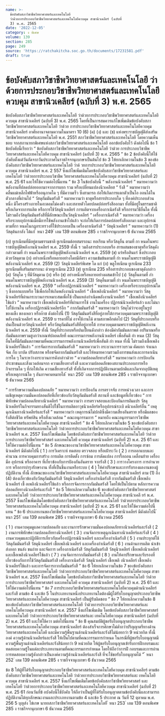 ```yaml
---
name: >-
  ข้อบังคับสภาวิชาชีพวิทยาศาสตร์และเทคโนโลยี
  ว่าด้วยการประกอบวิชาชีพวิทยาศาสตร์และเทคโนโลยีควบคุม สาขานิวเคลียร์ (ฉบับที่
  3) พ.ศ. 2565
date: '2022-12-05'
category: ง พิเศษ
volume: 139
section: 285
page: 249
source: 'https://ratchakitcha.soc.go.th/documents/17231581.pdf'
draft: true
---
```


# ข้อบังคับสภาวิชาชีพวิทยาศาสตร์และเทคโนโลยี ว่าด้วยการประกอบวิชาชีพวิทยาศาสตร์และเทคโนโลยีควบคุม สาขานิวเคลียร์ (ฉบับที่ 3) พ.ศ. 2565

ข้อบังคับสภาวิชาชีพวิทยาศาสตร์และเทคโนโลยี ว่าด้วยการประกอบวิชาชีพวิทยาศาสตร์และเทคโนโลยีควบคุม สาขานิวเคลียร์ (ฉบับที่ 3) พ.ศ. 2565 โดยที่เป็นการสมควรแก้ไขเพิ่มเติมข้อบังคับสภาวิชาชีพวิทยาศาสตร์และเทคโนโลยี ว่าด้วย การประกอบวิชาชีพวิทยาศาสตร์และเทคโนโลยีควบคุม สาขานิวเคลียร์ อาศัยอานาจตามความในมาตรา 10 (6) (ค) (ง) และ (ช) แห่งพระราชบัญญัติส่งเสริม วิชาชีพวิทยาศาสตร์และเทคโนโลยี พ.ศ. 2551 สภาวิชาชีพวิทยาศาสตร์และเทคโนโลยี โดยความเห็นชอบ จากสภานายกพิเศษแห่งสภาวิชาชีพวิทยาศาสตร์และเทคโนโลยี ออกข้อบังคับไว้ ดังต่อไปนี้ ข้อ 1 ข้อบังคับนี้เรียกว่า “ ข้อบังคับสภาวิชาชีพวิทยาศาสตร์และเทคโนโลยี ว่าด้วย การประกอบวิชาชีพวิทยาศาสตร์และเทคโนโลยีควบคุม สาขานิวเคลียร์ (ฉบับที่ 3) พ.ศ. 2565 ” ข้อ 2 ข้อบังคับนี้ให้ใช้บังคับตั้งแต่วันถัดจากวันประกาศในราชกิจจานุเบกษาเป็นต้นไป ข้อ 3 ให้ยกเลิกความในข้อ 3 ของข้อบังคับสภาวิชาชีพวิทยาศาสตร์และเทคโนโลยี ว่าด้ วยการประกอบวิชาชีพวิทยาศาสตร์และเทคโนโลยีควบคุม สาขานิวเคลียร์ พ.ศ. 2 557 ซึ่งแก้ไขเพิ่มเติมโดยข้อบังคับสภาวิชาชีพวิทยาศาสตร์และเทคโนโลยี ว่าด้วยการประกอบวิชาชีพ วิทยาศาสตร์และเทคโนโลยีควบคุม สาขานิวเคลียร์ (ฉบับที่ 2) พ.ศ. 25 61 และให้ใช้ความต่อไปนี้แทน “ ข้อ 3 ในข้อบังคับนี้ “ พลังงานนิวเคลียร์ ” หมายความว่า พลังงานที่ปลดปล่อยออกมาจากการแยก รวม หรือเปลี่ยนแปลงนิวเคลียส “ รังสี ” หมายความว่า คลื่นแม่เหล็กไฟฟ้าหรืออนุภาคใด ๆ ที่มีความเร็ว ซึ่งสามารถ ก่อให้เกิดการแตกตัวเป็นไอ ออนได้ในตัวกลางที่ผ่านไป “ วัสดุกัมมันตรังสี ” หมายความว่า ธาตุหรือสารประกอบใด ๆ ที่องค์ประกอบส่วนหนึ่ง มีโครงสร้างภายในอะตอมไม่คงตัว และสลายตัวโดยปลดปล่อยรังสีออกมา ทั้งที่มีอยู่ในธรรมชาติ หรือเกิดจากการผลิต หรือการใช้วัสดุนิวเคลียร์ การผลิตจากเครื่องกาเนิดรังสี หรือกรรมวิธีอื่นใด ทั้งนี้ ไม่รวมถึงวัสดุกัมมันตรังสีที่มีลักษณะเป็นวัสดุนิวเคลียร์ “ เครื่องกาเนิดรังสี ” หมายความว่า เครื่องหรือระบบอุปกรณ์เมื่อมีการใช้พลังงานเข้าไปแล้ว จะก่อให้เกิดการปลดปล่อยรังสีออกมา และอุปกรณ์ตามที่กา หนดในกฎกระทรวงที่ใช้ประกอบเป็น เครื่องกาเนิดรังสี “ วัสดุนิวเคลียร์ ” หมายความว่า (1) วัสดุต้นกาลัง ได้แก่ ้ หนา 249 ่ เลม 139 ตอนพิเศษ 285 ง ราชกิจจานุเบกษา 6 ธันวาคม 2565

(ก) ยูเรเนียมที่มีอยู่ตามธรรมชาติ ยูเรเนียมด้อยสมรรถนะ ทอเรียม หรือวัสดุอื่น ตามที่ กา หนดในพระราชบัญญัติพลังงานนิวเคลียร์ พ.ศ. 2559 ทั้งนี้ ร วมถึงสารประกอบหรือ สารผสมของธาตุหรือวัสดุดังกล่าวตามที่ กำ หนดในพระราชบัญญัติพลังงานนิวเคลียร์ พ.ศ. 2559 (ข) แร่หรือสินแร่ ซึ่งประกอบด้วยวัสดุตาม (ก) อย่างหนึ่งหรือหลายอย่างโดยมีอัตรา ความเข้มข้นตามที่ กำ หนดในพระราชบัญญัติพลังงานนิวเคลียร์ พ.ศ. 2559 (2) วัสดุนิวเคลียร์พิเศษ ได แก่ (ก) พลูโทเนียม ยูเรเนียม 233 ยูเรเนียมที่เสริมสมรรถนะ ด้วยยูเรเนียม 233 (ข) ยูเรเนียม 235 หรือสารประกอบของธาตุดังกล่าว (ค) วัสดุใด ๆ ที่มีวัสดุตาม (ก) หรือ (ข) อย่างหนึ่งหรือหลายอย่างผสมเข้าไป (ง) วัสดุอื่นตามที่ กำ หนดในพระราชบัญญัติพลังงานนิวเคลียร์ พ.ศ. 2559 (3) วัสดุอื่นตามที่ กำ หนดในพระราชบัญญัติพลังงานนิวเคลียร์ พ.ศ. 2559 “ เครื่องปฏิกรณ์นิวเคลียร์ ” หมายความว่า เครื่องหรือระบบอุปกรณ์ใด ๆ ซึ่งออกแบบหรือ ใช้เพื่อก่อให้เกิดพลังงานนิวเคลียร์ “ เชื้อเพลิงนิวเคลียร์ ” หมายความว่า วัสดุนิวเคลียร์ที่ผ่านกระบวนการเหมาะสมเพื่อใช้ เป็นแหล่งกำเนิดพลังงานนิวเคลียร์ “ เชื้อเพลิงนิวเคลียร์ใช้แล้ว ” หมายความว่า เชื้อเพลิงนิวเคลียร์ที่ผ่านการใช้ งานในเครื่อง ปฏิกรณ์นิวเคลียร์แล้ว และไม่นาไปใช้งานใน เครื่องปฏิกรณ์นิวเคลียร์อีก “ กากกัมมันตรังสี ” หมายความว่า วัสดุไม่ว่าจะอยู่ในรูปของแข็ง ของเหลว หรือก๊าซ ดังต่อไปนี้ (1) วัสดุกัมมันตรังสีที่อยู่ภายใต้การควบคุมตามพระราชบัญญัติพลังงานนิวเคลียร์ พ.ศ. 2559 บ รรดาที่ไม่ อาจใช้งานได้ ตามสภาพอีกต่อไป (2) วัสดุที่ประกอบหรือปนเปื้อนด้วยวัสดุนิวเคลียร์ หรือวัสดุกัมมันตรังสีที่อยู่ภายใต้ การควบคุมตามพระราชบัญญัติพลังงานนิวเคลียร์ พ.ศ. 2559 ทั้งนี้ วัสดุที่ประกอบหรือปนเปื้อนดังกล่าว ต้องมีค่ากัมมันตภาพต่ อปริมาณหรือกัมมันตภาพรวมสูงกว่าเกณฑ์ปลอดภัยที่ คณะกรรมการพลังงานนิวเคลียร์ เพื่อสันติ กำ หนด (3) วัสดุอื่นใดที่มีกัมมันตภาพตามที่คณะกรรมการพลังงานนิวเคลียร์เพื่อสันติ กำ หนด ทั้งนี้ ไม่รวมถึงเชื้อเพลิงนิวเคลียร์ใช้แล้ว “ การจัดการกากกัมมันตรังสี ” หมายความว่า กระบวนการรวบรวม คัดแยก จำแนก จัดเ ก็บ บาบัด ปรับสภาพ หรือขจัดกากกัมมันตรังสี และให้หมายความรวมถึงการขนส่งและการดาเนินการใด ๆ ในระหว่างกระบวนการดังกล่าวด้วย “ ความปลอดภัยทางรังสี ” หมายความว่า การป้องกันประชาชนและสิ่งแวดล้อมจาก ความเสี่ยงทางรังสี และความปลอดภัยของสถานประกอบการหรือกิจกรรมใด ๆ ที่ก่อให้เกิด ความเสี่ยงทางรังสี ทั้งที่เกิดจากการปฏิบัติงานตามปกติและเกิดจากอุบัติเหตุหรือเหตุการณ์ใด ๆ อันอาจคาดหมายได้ ้ หนา 250 ่ เลม 139 ตอนพิเศษ 285 ง ราชกิจจานุเบกษา 6 ธันวาคม 2565

“ การรักษาความมั่นคงปลอดภัย ” หมายความว่า การป้องกัน การตรวจจับ การหน่วงเวลา และการเผชิญเหตุความมั่นคงปลอดภัยที่เกี่ยวข้องกับวัสดุกัมมันตรังสี สถานที่ และข้อมูลที่เกี่ยวข้อง “ การพิทักษ์ความปลอดภัยทางนิวเคลียร์ ” หมายความว่า การตรวจสอบและป้องกันการผันแปร วัสดุนิวเคลียร์ในกิจกรรมทางสันติไปใช้ในการผลิตอาวุธนิวเคลียร์หรืออุปกรณ์ระเบิ ดนิวเคลียร์อื่น “ เหตุฉุกเฉินทางนิวเคลียร์และรังสี ” หมายความว่า เหตุการณ์ไม่ปกติซึ่งมีความเสี่ยงอันตราย หรือมีผลของรังสีต่อชีวิต ทรัพย์สิน หรือสิ่งแวดล้อม “ คณะอนุกรรมการ ” หมายถึง คณะอนุกรรมการวิชาชีพวิทยาศาสตร์และเทคโนโลยีควบคุม สาขานิวเคลียร์ ” ข้อ 4 ให้ยกเลิกความในข้อ 5 ของข้อบังคับสภาวิชาชีพวิทยาศาสตร์และเทคโนโลยี ว่าด้วยการประกอบวิชาชีพวิทยาศาสตร์และเทคโนโลยีควบคุม สาขานิวเคลียร์ พ.ศ. 2557 ซึ่งแก้ไขเพิ่มเติม โดยข้อบังคับสภาวิชาชีพวิทยาศาสตร์และเทคโนโลยี ว่าด้วยการประกอบวิชาชีพวิทยาศำสตร์ และเทคโนโลยี ควบคุม สาขานิวเคลียร์ (ฉบับที่ 2) พ.ศ. 25 61 และให้ใช้ความต่อไปนี้แทน “ ข้อ 5 ลักษณะของงานวิชาชีพวิทยาศาสตร์และเทคโนโลยีควบคุม สาขานิวเคลียร์ มีดังต่อไปนี้ ( 1 ) การวิเคราะห์ ทดสอบ ตรวจสอบ หรือเฝ้าระวัง ( 2 ) การออกแบบและคำนวณ การควบคุมการสร้าง การผลิต การติดตั้ง การซ่อม การดัดแปลง การรื้อถอน เคลื่อนย้าย เครื่องมือ อุปกรณ์ หรืออาคาร ที่เกี่ยวข้องกับการป้องกันอันตราย จากรังสี ( 3 ) การวางโครงการ การอำนวยการ หรือการบำรุงรักษางาน ทั้งที่เป็นชิ้นงานหรือระบบ ( 4 ) ให้คำปรึกษาและการรับรองผลงานของผู้ปฏิบัติงาน ทั้งนี้ ลักษณะของงานวิชาชีพวิทยาศาสตร์และเทคโนโลยีควบคุม สาขานิวเคลียร์ ตาม (1) ถึง (4) ต้องเกี่ยวข้องกับวัสดุกัมมันตรังสี วัสดุนิวเคลียร์ เครื่องกำเนิดรังสี กากกัมมันตรังสี เชื้อเพลิงนิวเคลียร์ เชื้ อเพลิงนิวเคลียร์ใช้แล้ว หรือการจัดการกากกัมมันตรังสี โดยให้เป็นไปตาม หลักการความปลอดภัยทางนิวเคลียร์และรังสี ” ข้อ 5 ให้ยกเลิกความในข้อ 6 ของข้อบังคับสภาวิชาชีพวิทยาศาสตร์และเทคโนโลยี ว่าด้วยการประกอบวิชาชีพวิทยาศาสตร์และเทคโนโลยีควบคุม สาขานิวเคลี ยร์ พ.ศ. 2557 ซึ่งแก้ไขเพิ่มเติมโดยข้อบังคับสภาวิชาชีพวิทยาศาสตร์และเทคโนโลยี ว่าด้วยการประกอบวิชาชีพ วิทยาศาสตร์และเทคโนโลยีควบคุม สาขานิวเคลียร์ (ฉบับที่ 2) พ.ศ. 25 61 และให้ใช้ความต่อไปนี้แทน “ ข้อ 6 ประเภทงานของวิชาชีพวิทยาศาสตร์และเทคโนโลยีควบคุม สาขานิวเคลียร์ มีดังต่อไปนี้ ้ หนา 251 ่ เลม 139 ตอนพิเศษ 285 ง ราชกิจจานุเบกษา 6 ธันวาคม 2565

( 1 ) งานควบคุมดูแลความปลอดภัย และงานการรักษาความมั่นคงปลอดภัยทางนิวเคลียร์และรังสี ( 2 ) งานการพิทักษ์ความปลอดภัยทางนิวเคลียร์ ( 3 ) งานจัดการเหตุฉุกเฉินทางนิวเคลียร์และรังสี ( 4 ) งานควบคุมและปฏิบัติการเกี่ยวกับเครื่องปฏิกรณ์นิวเคลียร์ และเครื่องกำเนิดรังสี ( 5 ) งานประยุกต์ใช้วัสดุกัมมันตรังสี วัสดุนิวเคลียร์ เชื้อเพลิงนิวเคลียร์ และเครื่องกำเนิดรังสี ( 6 ) งานด้านการผลิต นำเข้า ส่งออก ขนส่ง ขนถ่าย และจัดการ เครื่องกาเนิดรังสี วัสดุกัมมันตรังสี วัสดุนิวเคลียร์ เชื้อเพลิงนิวเคลียร์ และเชื้อเพลิงนิวเคลียร์ใช้แล้ว ( 7 ) งานจัดการกากกัมมันตรังสี ( 8 ) งานให้คาปรึกษาและรับรองที่เกี่ยวข้องกับการใช้วัสดุกัมมันตรังสี เครื่องกาเนิดรังสี วัสดุนิวเคลียร์ เชื้อเพลิ งนิวเคลียร์ เชื้อเพลิงนิวเคลียร์ใช้แล้ว และการจัดการกากกัมมันตรังสี ” ข้อ 6 ให้ยกเลิกความในข้อ 7 ของข้อบังคับสภาวิชาชีพวิทยาศาสตร์และเทคโนโลยี ว่าด้วยการประกอบวิชาชีพวิทยาศาสตร์และเทคโนโลยีควบคุม สาขานิวเคลียร์ พ.ศ. 2557 ซึ่งแก้ไขเพิ่มเติม โดยข้อบังคับสภาวิชาชีพวิทยาศาสตร์และเทคโนโลยี ว่าด้วยการประกอบวิชาชีพวิทยาศาสตร์ และเทคโนโลยี ควบคุม สาขานิวเคลียร์ (ฉบับที่ 2) พ.ศ. 25 61 และให้ใช้ความต่อไปนี้แทน “ ข้อ 7 การประกอบวิชาชีพวิทยาศาสตร์และเทคโนโลยีควบคุมด้านนิวเคลียร์และรังสี ตามข้อ 4 และข้อ 5 ในประเภทงานหนึ่งประเภทงานใดต้องมีผู้ได้รับใบอนุญาตประกอบวิชาชีพ วิทยาศาสตร์และเทคโนโลยีควบคุม สาขานิวเคลียร์ เป็นผู้รับผิดชอบ ” ข้อ 7 ให้ยกเลิกความในข้อ 8 ของข้อบังคับสภาวิชาชีพวิทยาศาสตร์และเทคโนโลยี ว่ำด้วยการประกอบวิชาชีพวิทยาศาสตร์และเทคโนโลยีควบคุม สาขานิวเคลียร์ พ.ศ. 2557 ซึ่งแก้ไขเพิ่มเติม โดยข้อบังคับสภาวิชาชีพวิทยาศาสตร์และเทคโนโลยี ว่าด้วยการประกอบวิชาชีพวิทยาศาสตร์และ เทคโนโลยีควบคุม สาขานิวเคลียร์ (ฉบับที่ 2) พ.ศ. 25 61 และให้ใช้ควา มต่อไปนี้แทน “ ข้อ 8 คุณสมบัติผู้ขอรับใบอนุญาตประกอบวิชาชีพวิทยาศาสตร์และเทคโนโลยีควบคุม สาขานิวเคลียร์ ต้องสำเร็จการศึกษาไม่ต่ำกว่าปริญญาตรีทางด้านวิทยาศาสตร์และเทคโนโลยี และมีความรู้พื้นฐานด้านนิวเคลียร์และรังสีไม่น้อยกว่า 9 หน่วยกิต ทั้งนี้ องค์ ความรู้ด้านนิวเคลียร์และรังสี ให้เป็นไปตามที่คณะกรรมการกำหนด ในกรณีที่ผู้ขอรับใบอนุญาตมีความรู้พื้นฐานด้านนิวเคลียร์และรังสีน้อยกว่า 9 หน่วยกิต ให้ผู้ขอรับใบอนุญาตเข้ารับการฝึกอบรมและทดสอบความรู้ในแต่ละประเภทงานตามที่คณะกรรมการกำหนด โดยให้ถือว่าการฝึ กอบรมและการผ่านการทดสอบความรู้ดังกล่าวเป็นองค์ความรู้ด้านนิวเคลียร์และรังสี ที่จะใช้ขอรับใบอนุญาตได้ ” ้ หนา 252 ่ เลม 139 ตอนพิเศษ 285 ง ราชกิจจานุเบกษา 6 ธันวาคม 2565

ข้อ 8 ให้ผู้ที่ได้รับใบอนุญาตประกอบวิชาชีพวิทยาศาสตร์และเทคโนโลยีควบคุม สาขานิวเคลียร์ ตามข้อบังคับสภาวิชาชีพวิทยาศาสตร์และเทคโนโลยี ว่าด้วยการประกอบวิชาชีพวิทยาศาสตร์และ เทคโนโลยีควบคุม สาขานิวเคลียร์ พ.ศ. 2557 ซึ่งแก้ไขเพิ่มเติมโดยข้อบังคับสภาวิชาชีพวิทยาศาสตร์ และเทคโนโลยี ว่าด้วยการประกอบวิชาชีพวิทยาศาสตร์และเทคโนโลยีควบคุม สาขานิวเคลียร์ (ฉบับที่ 2) พ.ศ. 25 61 ก่อนวันที่ข้ อบังคับนี้ใชับังคับ ให้ถือว่าเป็นผู้ที่ได้รับใบอนุญาตตามข้อบังคับนี้และสามารถ ปฏิบัติงานได้ทุกลักษณะงานและประเภทงานตามข้อ 4 และข้อ 5 ประกาศ ณ วันที่ 12 ตุลาคม พ.ศ. 256 5 บุญส่ง ไข่เกษ นายกสภาวิชาชีพวิทยาศาสตร์และเทคโนโลยี ้ หนา 253 ่ เลม 139 ตอนพิเศษ 285 ง ราชกิจจานุเบกษา 6 ธันวาคม 2565
